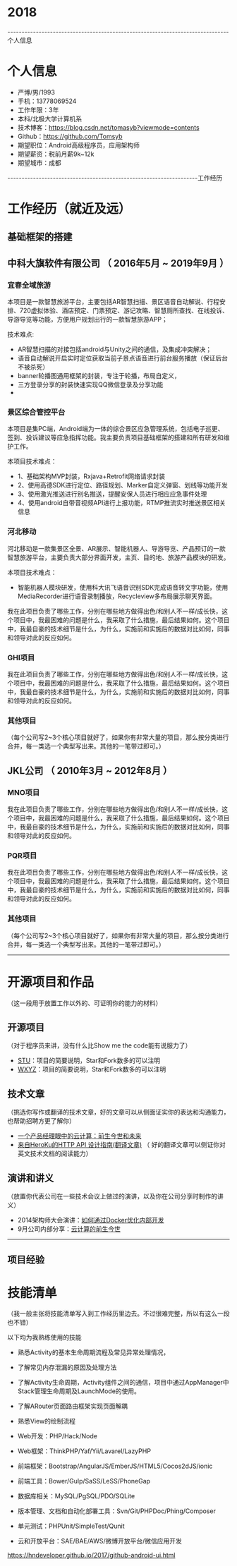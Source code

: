 # 2018

------------------------------------------------------------------------------个人信息
# 个人信息

 - 严博/男/1993
 - 手机：13778069524
 - 工作年限：3年
 - 本科/北极大学计算机系
 - 技术博客：https://blog.csdn.net/tomasyb?viewmode=contents
 - Github：https://github.com/Tomsyb
 - 期望职位：Android高级程序员，应用架构师
 - 期望薪资：税前月薪9k~12k
 - 期望城市：成都

-------------------------------------------------------------------工作经历

# 工作经历（就近及远）

## 基础框架的搭建


## 中科大旗软件有限公司 （ 2016年5月 ~ 2019年9月 ）

### 宜春全域旅游
本项目是一款智慧旅游平台，主要包括AR智慧扫描、景区语音自动解说、行程安排、720虚拟体验、酒店预定、门票预定、游记攻略、智慧厕所查找、在线投诉、导游导览等功能，方便用户规划出行的一款智慧旅游APP；

技术难点:
- AR智慧扫描的对接包括android与Unity之间的通信，及集成冲突解决；
- 语音自动解说开启实时定位获取当前子景点语音进行前台服务播放（保证后台不被杀死）
- banner轮播图通用框架的封装，专注于轮播，布局自定义，
- 三方登录分享的封装快速实现QQ微信登录及分享功能
-

### 景区综合管控平台
本项目是集PC端，Android端为一体的综合景区应急管理系统，包括电子巡更、签到、投诉建议等应急指挥功能。我主要负责项目基础框架的搭建和所有研发和维护工作。

本项目技术难点：
- 1、基础架构MVP封装，Rxjava+Retrofit网络请求封装
- 2、使用高德SDK进行定位、路径规划、Marker自定义弹窗、划线等功能开发
- 3、使用激光推送进行别名推送，提醒安保人员进行相应应急事件处理
- 4、使用android自带音视频API进行上报功能，RTMP推流实时推送景区相关信息

### 河北移动
河北移动是一款集景区全景、AR展示、智能机器人、导游导览、产品预订的一款智慧旅游平台，主要负责大部分界面开发，主页、目的地、旅游产品模块的研发。

本项目技术难点：

- 智能机器人模块研发，使用科大讯飞语音识别SDK完成语音转文字功能，使用MediaRecorder进行语音录制播放，Recycleview多布局展示聊天界面。



我在此项目负责了哪些工作，分别在哪些地方做得出色/和别人不一样/成长快，这个项目中，我最困难的问题是什么，我采取了什么措施，最后结果如何。这个项目中，我最自豪的技术细节是什么，为什么，实施前和实施后的数据对比如何，同事和领导对此的反应如何。


### GHI项目
我在此项目负责了哪些工作，分别在哪些地方做得出色/和别人不一样/成长快，这个项目中，我最困难的问题是什么，我采取了什么措施，最后结果如何。这个项目中，我最自豪的技术细节是什么，为什么，实施前和实施后的数据对比如何，同事和领导对此的反应如何。


### 其他项目

（每个公司写2~3个核心项目就好了，如果你有非常大量的项目，那么按分类进行合并，每一类选一个典型写出来。其他的一笔带过即可。）


## JKL公司 （ 2010年3月 ~ 2012年8月 ）

### MNO项目
我在此项目负责了哪些工作，分别在哪些地方做得出色/和别人不一样/成长快，这个项目中，我最困难的问题是什么，我采取了什么措施，最后结果如何。这个项目中，我最自豪的技术细节是什么，为什么，实施前和实施后的数据对比如何，同事和领导对此的反应如何。


### PQR项目
我在此项目负责了哪些工作，分别在哪些地方做得出色/和别人不一样/成长快，这个项目中，我最困难的问题是什么，我采取了什么措施，最后结果如何。这个项目中，我最自豪的技术细节是什么，为什么，实施前和实施后的数据对比如何，同事和领导对此的反应如何。


### 其他项目

（每个公司写2~3个核心项目就好了，如果你有非常大量的项目，那么按分类进行合并，每一类选一个典型写出来。其他的一笔带过即可。）


----------------------------------------------------------------
# 开源项目和作品
（这一段用于放置工作以外的、可证明你的能力的材料）

## 开源项目
（对于程序员来讲，没有什么比Show me the code能有说服力了）

  - [STU](http://github.com/yourname/projectname)：项目的简要说明，Star和Fork数多的可以注明
  - [WXYZ](http://github.com/yourname/projectname)：项目的简要说明，Star和Fork数多的可以注明

## 技术文章
（挑选你写作或翻译的技术文章，好的文章可以从侧面证实你的表达和沟通能力，也帮助招聘方更了解你）

- [一个产品经理眼中的云计算：前生今世和未来](http://get.jobdeer.com/706.get)
- [来自HeroKu的HTTP API 设计指南(翻译文章)](http://get.jobdeer.com/343.get) （ 好的翻译文章可以侧证你对英文技术文档的阅读能力）

## 演讲和讲义
（放置你代表公司在一些技术会议上做过的演讲，以及你在公司分享时制作的讲义）

  - 2014架构师大会演讲：[如何通过Docker优化内部开发](http://ftqq.com)
  - 9月公司内部分享：[云计算的前生今世](http://ftqq.com)

----------------------------------------------------------------

## 项目经验

# 技能清单
（我一般主张将技能清单写入到工作经历里边去。不过很难完整，所以有这么一段也不错）

以下均为我熟练使用的技能
- 熟悉Activity的基本生命周期流程及常见异常处理情况，
- 了解常见内存泄漏的原因及处理方法
- 了解Activity生命周期，Activity组件之间的通信，项目中通过AppManager中Stack管理生命周期及LaunchMode的使用。
- 了解ARouter页面路由框架实现页面解耦


- 熟悉View的绘制流程
- Web开发：PHP/Hack/Node
- Web框架：ThinkPHP/Yaf/Yii/Lavarel/LazyPHP
- 前端框架：Bootstrap/AngularJS/EmberJS/HTML5/Cocos2dJS/ionic
- 前端工具：Bower/Gulp/SaSS/LeSS/PhoneGap
- 数据库相关：MySQL/PgSQL/PDO/SQLite
- 版本管理、文档和自动化部署工具：Svn/Git/PHPDoc/Phing/Composer
- 单元测试：PHPUnit/SimpleTest/Qunit
- 云和开放平台：SAE/BAE/AWS/微博开放平台/微信应用开发


https://hndeveloper.github.io/2017/github-android-ui.html







